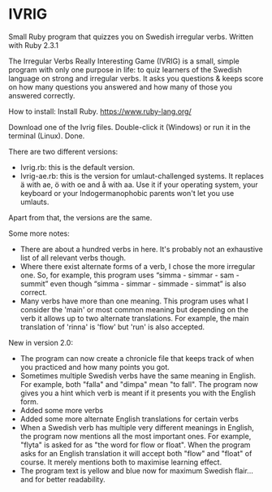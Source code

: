 # IVRIG
Small Ruby program that quizzes you on Swedish irregular verbs.
Written with Ruby 2.3.1

The Irregular Verbs Really Interesting Game (IVRIG) is a small, simple program with only one purpose in life: to quiz learners of the Swedish language on strong and irregular verbs. It asks you questions & keeps score on how many questions you answered and how many of those you answered correctly.

How to install: Install Ruby.
https://www.ruby-lang.org/

Download one of the Ivrig files. Double-click it (Windows) or run it in the terminal (Linux). Done.

There are two different versions:
- Ivrig.rb: this is the default version.
- Ivrig-ae.rb: this is the version for umlaut-challenged systems. It replaces ä with ae, ö with oe and å with aa. Use it if your operating system, your keyboard or your Indogermanophobic parents won't let you use umlauts.

Apart from that, the versions are the same.

Some more notes:
- There are about a hundred verbs in here. It's probably not an exhaustive list of all relevant verbs though.
- Where there exist alternate forms of a verb, I chose the more irregular one. So, for example, this program uses “simma - simmar - sam - summit” even though “simma - simmar - simmade - simmat” is also correct.
- Many verbs have more than one meaning. This program uses what I consider the 'main' or most common meaning but depending on the verb it allows up to two alternate translations. For example, the main translation of 'rinna' is 'flow' but 'run' is also accepted.

New in version 2.0:
- The program can now create a chronicle file that keeps track of when you practiced and how many points you got.
- Sometimes multiple Swedish verbs have the same meaning in English. For example, both "falla" and "dimpa" mean "to fall". The program now gives you a hint which verb is meant if it presents you with the English form.
- Added some more verbs
- Added some more alternate English translations for certain verbs
- When a Swedish verb has multiple very different meanings in English, the program now mentions all the most important ones. For example, "flyta" is asked for as "the word for flow or float". When the program asks for an English translation it will accept both "flow" and "float" of course. It merely mentions both to maximise learning effect.
- The program text is yellow and blue now for maximum Swedish flair... and for better readability.
